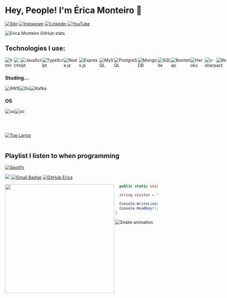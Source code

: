 # Hey, People! I'm Érica Monteiro 🤗
[![Site](https://img.shields.io/website?label=ericamonteiro-site&style=for-the-badge&url=https://https://github.com/erica7dev)](erica7dev.github.io)
[![Instagram](https://img.shields.io/badge/Instagram-E4405F?style=for-the-badge&logo=instagram&logoColor=white)](https://www.instagram.com/erica7dev/)
[![Linkedin](https://img.shields.io/badge/LinkedIn-0077B5?style=for-the-badge&logo=linkedin&logoColor=white)](https://www.linkedin.com/in/erica7dev/)
[![YouTube](https://img.shields.io/badge/YouTube-FF0000?style=for-the-badge&logo=youtube&logoColor=white)](https://www.youtube.com/channel/UC_9Vc9ZlTFktgzfVERtZA3A)

![Erica Monteiro GitHub stats](https://github-readme-stats.vercel.app/api?username=erica7dev&show_icons=true&theme=highcontrast)

## Technologies I use:
<div style="display:flex; align-items:space around;"><br>
    <img align="center" alt="html" src="https://img.shields.io/badge/HTML-239120?style=for-the-badge&logo=html5&logoColor=white">
    <img align="center" alt="css" src="https://img.shields.io/badge/CSS-239120?&style=for-the-badge&logo=css3&logoColor=white">
    <img align="center" alt="JavaScript" src="https://img.shields.io/badge/JavaScript-323330?style=for-the-badge&logo=javascript&logoColor=F7DF1E">
    <img align="center" alt="TypeScript" src="https://img.shields.io/badge/TypeScript-007ACC?style=for-the-badge&logo=typescript&logoColor=white">
    <img align="center" alt="Node.js" src="https://img.shields.io/badge/Node.js-43853D?style=for-the-badge&logo=node.js&logoColor=white">
    <img align="center" alt="Express.js" src="https://img.shields.io/badge/Express.js-404D59?style=for-the-badge">
    <img align="center" alt="MySQL" src="https://img.shields.io/badge/MySQL-00000F?style=for-the-badge&logo=mysql&logoColor=white">
    <img align="center" alt="PostgreSQL" src="https://img.shields.io/badge/PostgreSQL-316192?style=for-the-badge&logo=postgresql&logoColor=white">
    <img align="center" alt="MongoDB" src="https://img.shields.io/badge/MongoDB-4EA94B?style=for-the-badge&logo=mongodb&logoColor=white">
    <img align="center" alt="SQLite" src="https://img.shields.io/badge/SQLite-07405E?style=for-the-badge&logo=sqlite&logoColor=white">
    <img align="center" alt="Bootstrap" src="https://img.shields.io/badge/Bootstrap-563D7C?style=for-the-badge&logo=bootstrap&logoColor=white">
    <img align="center" alt="Heroku" src="https://img.shields.io/badge/Heroku-430098?style=for-the-badge&logo=heroku&logoColor=white">
    <img align="center" alt="c-sharp" src="https://img.shields.io/badge/C%23-239120?style=for-the-badge&logo=c-sharp&logoColor=white">
    <img align="center" alt="React" src="https://img.shields.io/badge/React-20232A?style=for-the-badge&logo=react&logoColor=61DAFB">
    <img align="center" alt="Jest" src="https://img.shields.io/badge/Jest-323330?style=for-the-badge&logo=Jest&logoColor=white">
    <img align="center" alt="Next" src="https://img.shields.io/badge/Next-black?style=for-the-badge&logo=next.js&logoColor=white">
    <img align="center" alt="Nest" src="https://img.shields.io/badge/nestjs-%23E0234E.svg?style=for-the-badge&logo=nestjs&logoColor=white">
    <img align="center" alt="GRAPHQL" src="https://img.shields.io/badge/-GraphQL-E10098?style=for-the-badge&logo=graphql&logoColor=white">
    <img align="center" alt="Docker" src="https://img.shields.io/badge/docker-%230db7ed.svg?style=for-the-badge&logo=docker&logoColor=white">
</div>

### Studing...
<div style="display:flex; align-items:space around;">
 <img align="center" alt="AWS" src="https://img.shields.io/badge/AWS-%23FF9900.svg?style=for-the-badge&logo=amazon-aws&logoColor=white">
 <img align="center" alt="Go" src="https://img.shields.io/badge/go-%2300ADD8.svg?style=for-the-badge&logo=go&logoColor=white">
 <img align="center" alt="Kafka" src="https://img.shields.io/badge/Apache%20Kafka-000?style=for-the-badge&logo=apachekafka">
</div>     
    
    
### OS
<div style="display:flex; align-items:space around;">
    <img align="center" alt="so" src="https://img.shields.io/badge/Windows-0078D6?style=for-the-badge&logo=windows&logoColor=white">
    <img align="center" alt="so" src="https://img.shields.io/badge/Ubuntu-E95420?style=for-the-badge&logo=ubuntu&logoColor=white">
 </div>            

<br><br>

[![Top Langs](https://github-readme-stats.vercel.app/api/top-langs/?username=erica7dev&theme=radical)](https://github.com/erica7dev/github-readme-stats) <br><br>

## Playlist I listen to when programming

[![Spotify](https://img.shields.io/badge/Spotify-1ED760?&style=for-the-badge&logo=spotify&logoColor=white)](https://open.spotify.com/user/xxjupl6z0r7uutaxzxq7bspzp)

![](https://komarev.com/ghpvc/?username=erica7dev&color=006bed)
[![Gmail Badge](https://img.shields.io/badge/-ericadeveloper@outlook.com-006bed?style=flat-square&logo=Gmail&logoColor=white&link=mailto:ericadeveloper@outlook.com)](mailto:ericadeveloper@outlook.com)
[![GitHub Erica]( https://img.shields.io/github/followers/erica7dev?label=follow&style=social)](https://github.com/erica7dev)

<div>
 <img align="left" width="360" src="https://c.tenor.com/mG7yqWOzOmAAAAAd/goth-creepy.gif" />

```c#
  public static void Main(String[] args) {

  string visitor = "Welcome to my network!";

  Console.WriteLine(visitor + "Thank you for the visit! :P");
  Console.ReadKey();
}
```
</div>

    
![Snake animation](https://github.com/eagrundy/eagrundy/blob/output/github-contribution-grid-snake.svg)
    

